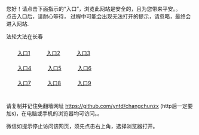 您好！请点击下面指示的“入口”，浏览此网站是安全的，且为您带来平安。。 <br/>
点击入口后，请耐心等待， 过程中可能会出现无法打开的提示，请忽略，最终会进入网站. </br>

法轮大法在长春<br/>
<div style="padding:10px"><a style="margin:20px" target="_blank" href="https://dn398knhy20wb.cloudfront.net/2Qpsp?xbwxy" id="ccLink1" rel="nofollow">入口1</a> <a target="_blank" style="margin:20px" href="https://d1tqg94r44njlw.cloudfront.net/2Qpsp?fkuhgyle" id="ccLink2" rel="nofollow">入口2</a> <a style="margin:20px" target="_blank" href="https://d2z7caop9p4khl.cloudfront.net/2Qpsp?wdiino" id="ccLink3" rel="nofollow">入口3</a></div>

<div style="padding:10px" ><a style="margin:20px" target="_blank" href="https://dn398knhy20wb.cloudfront.net/2Qpsp?xbwxy" id="ccLink4" rel="nofollow">入口4</a> <a style="margin:20px" href="https://d1tqg94r44njlw.cloudfront.net/2Qpsp?fkuhgyle" target="_blank" id="ccLink5" rel="nofollow">入口5</a> <a style="margin:20px" href="https://d2z7caop9p4khl.cloudfront.net/2Qpsp?wdiino" target="_blank" id="ccLink6" rel="nofollow">入口6</a></div>

<div style="padding:10px"><a style="margin:20px" target="_blank" href="https://dn398knhy20wb.cloudfront.net/2Qpsp?xbwxy" id="ccLink7" rel="nofollow">入口7</a> <a style="margin:20px" href="https://d1tqg94r44njlw.cloudfront.net/2Qpsp?fkuhgyle" target="_blank" id="ccLink8" rel="nofollow">入口8</a> <a style="margin:20px" target="_blank" href="https://d2z7caop9p4khl.cloudfront.net/2Qpsp?wdiino" id="ccLink9" rel="nofollow">入口9</a></div>

<br/>



请复制并记住免翻墙网址 https://github.com/yntd/changchunzx (http后一定要加s)，在电脑或手机的浏览器均可访问。。<br/>

微信如提示停止访问该网页，须先点击右上角，选择浏览器打开。
